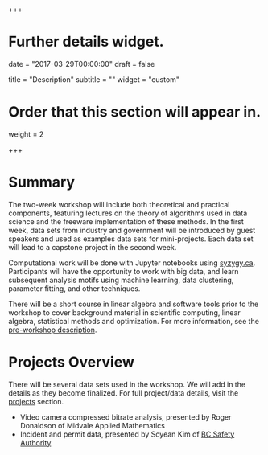 +++
# Further details widget.

date = "2017-03-29T00:00:00"
draft = false

title = "Description"
subtitle = ""
widget = "custom"

# Order that this section will appear in.
weight = 2
 
+++

<!-- The 2017 Workshop in Data Science is aimed at graduate students in the Institute of Applied Mathematics at UBC, and students at SFU with similar interests, who have strong mathematical skills but little or no experience with "data science". The workshop is designed to give this type of student some experience that will be helpful in their research (if it involves large data sets) and in their career options after graduation.  -->

# Summary

The two-week workshop will include both theoretical and practical
components, featuring lectures on the theory of algorithms used in data science
and the freeware implementation of these methods. In the first week, data sets
from industry and government will be introduced by guest speakers and used as
examples data sets for mini-projects. Each data set will lead to a capstone
project in the second week.

Computational work will be done with Jupyter notebooks using
[syzygy.ca](https://ubc.syzygy.ca). Participants will have the opportunity to
work with big data, and learn subsequent analysis motifs using machine learning, data clustering, parameter fitting, and other techniques. 

There will be a short course in linear algebra and software tools prior to the
workshop to cover background material in scientific computing, linear algebra,
statistical methods and optimization. For more information, see the
[pre-workshop description](./post/prequel-description).

# Projects Overview

There will be several data sets used in the workshop. We will add in the
details as they become finalized. For full project/data details, visit the
[projects](#projects) section.

* Video camera compressed bitrate analysis, presented by Roger Donaldson of
Midvale Applied Mathematics
* Incident and permit data, presented by Soyean Kim of [BC Safety Authority](https://www.safetyauthority.ca/)




